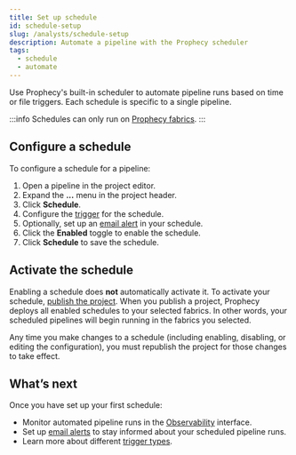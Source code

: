 ```yaml
---
title: Set up schedule
id: schedule-setup
slug: /analysts/schedule-setup
description: Automate a pipeline with the Prophecy scheduler
tags:
  - schedule
  - automate
---
```


Use Prophecy's built-in scheduler to automate pipeline runs based on time or file triggers. Each schedule is specific to a single pipeline.

:::info
Schedules can only run on [Prophecy fabrics](/core/prophecy-fabrics/).
:::

## Configure a schedule

To configure a schedule for a pipeline:

1. Open a pipeline in the project editor.
1. Expand the **...** menu in the project header.
1. Click **Schedule**.
1. Configure the [trigger](/analysts/triggers) for the schedule.
1. Optionally, set up an [email alert](/analysts/schedule-email-alerts) in your schedule.
1. Click the **Enabled** toggle to enable the schedule.
1. Click **Schedule** to save the schedule.

## Activate the schedule

Enabling a schedule does **not** automatically activate it. To activate your schedule, [publish the project](/analysts/project-publication). When you publish a project, Prophecy deploys all enabled schedules to your selected fabrics. In other words, your scheduled pipelines will begin running in the fabrics you selected.

Any time you make changes to a schedule (including enabling, disabling, or editing the configuration), you must republish the project for those changes to take effect.

## What’s next

Once you have set up your first schedule:

- Monitor automated pipeline runs in the [Observability](/analysts/monitoring) interface.
- Set up [email alerts](/analysts/schedule-email-alerts) to stay informed about your scheduled pipeline runs.
- Learn more about different [trigger types](/analysts/triggers).
